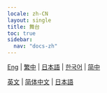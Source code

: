 ```yaml
---
locale: zh-CN
layout: single
title: 舞台
toc: true
sidebar:
  nav: "docs-zh"
---
```

[Eng](/dancexr/features/stages) | [繁中](/tw/dancexr/features/stages) | [日本語](/jp/dancexr/features/stages) | [한국어](/kr/dancexr/features/stages) | [简中](/zh/dancexr/features/stages)

[英文](/dancexr/features/stages) | [简体中文](/zh/dancexr/features/stages) | [日本語](/jp/dancexr/features/stages)